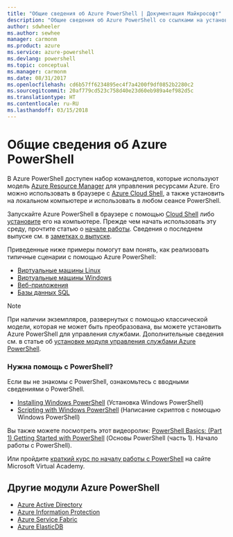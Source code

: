 ```yaml
---
title: "Общие сведения об Azure PowerShell | Документация Майкрософт"
description: "Общие сведения об Azure PowerShell со ссылками на установку и настройку."
author: sdwheeler
ms.author: sewhee
manager: carmonm
ms.product: azure
ms.service: azure-powershell
ms.devlang: powershell
ms.topic: conceptual
ms.manager: carmonm
ms.date: 08/31/2017
ms.openlocfilehash: cd6b57ff6234895ec4f7a4200f9df0852b2280c2
ms.sourcegitcommit: 20af779cd523c758d40e23d60eb989a4ef982d5c
ms.translationtype: HT
ms.contentlocale: ru-RU
ms.lasthandoff: 03/15/2018
---
```

# <a name="overview-of-azure-powershell"></a>Общие сведения об Azure PowerShell

В Azure PowerShell доступен набор командлетов, которые используют модель [Azure Resource Manager](/azure/azure-resource-manager/resource-group-overview) для управления ресурсами Azure. Его можно использовать в браузере с [Azure Cloud Shell](/azure/cloud-shell/overview), а также установить на локальном компьютере и использовать в любом сеансе PowerShell.

Запускайте Azure PowerShell в браузере с помощью [Cloud Shell](/azure/cloud-shell/overview) либо [установите](install-azurerm-ps.md) его на компьютере. Прежде чем начать использовать эту среду, прочтите статью о [начале работы](get-started-azureps.md). Сведения о последнем выпуске см. в [заметках о выпуске](release-notes-azureps.md).

Приведенные ниже примеры помогут вам понять, как реализовать типичные сценарии с помощью Azure PowerShell:

* [Виртуальные машины Linux](/azure/virtual-machines/virtual-machines-linux-powershell-samples?toc=/powershell/azure/toc.json)
* [Виртуальные машины Windows](/azure/virtual-machines/virtual-machines-windows-powershell-samples?toc=/powershell/azure/toc.json)
* [Веб-приложения](/azure/app-service-web/app-service-powershell-samples?toc=/powershell/azure/toc.json)
* [Базы данных SQL](/azure/sql-database/sql-database-powershell-samples?toc=/powershell/azure/toc.json)

> [!NOTE]
> При наличии экземпляров, развернутых с помощью классической модели, которая не может быть преобразована, вы можете установить Azure PowerShell для управления службами. Дополнительные сведения см. в статье об [установке модуля управления службами Azure PowerShell](/powershell/azure/servicemanagement/install-azure-ps).


### <a name="need-help-with-powershell"></a>Нужна помощь с PowerShell?

Если вы не знакомы с PowerShell, ознакомьтесь с вводными сведениями о PowerShell.

* [Installing Windows PowerShell](/powershell/scripting/installing-windows-powershell) (Установка Windows PowerShell)
* [Scripting with Windows PowerShell](/powershell/scripting/scripting-with-windows-powershell) (Написание скриптов с помощью Windows PowerShell)

Вы также можете посмотреть этот видеоролик: [PowerShell Basics: (Part 1) Getting Started with PowerShell](https://channel9.msdn.com/Blogs/Taste-of-Premier/PowerShellBasicsPart1) (Основы PowerShell (часть 1). Начало работы с PowerShell).

Или пройдите [краткий курс по началу работы с PowerShell](https://mva.microsoft.com/liveevents/powershell-jumpstart) на сайте Microsoft Virtual Academy.

## <a name="other-azure-powershell-modules"></a>Другие модули Azure PowerShell

* [Azure Active Directory](/powershell/azure/active-directory/)
* [Azure Information Protection](/powershell/azure/aip/)
* [Azure Service Fabric](/powershell/azure/service-fabric/)
* [Azure ElasticDB](/powershell/azure/elasticdbjobs/)
